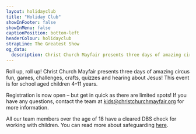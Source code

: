 ```yaml
---
layout: holidayclub
title: "Holiday Club"
showInFooter: false
showInMenu: false
captionPosition: bottom-left
headerColour: holidayclub
strapLine: The Greatest Show
og_data:
  description: Christ Church Mayfair presents three days of amazing circus fun, games, challenges, crafts, quizzes and hearing about Jesus! This event is for school aged children 4–11 years.
---
```


Roll up, roll up! Christ Church Mayfair presents three days of amazing circus fun, games, challenges, crafts, quizzes and hearing about Jesus! This event is for school aged children 4–11 years.

Registration is now open – but get in quick as there are limited spots! If you have any questions, contact the team at <kids@christchurchmayfair.org> for more information.

All our team members over the age of 18 have a cleared DBS check for working with children. You can read more about safeguarding [here](/safeguarding).
